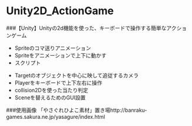 Unity2D_ActionGame
==================

###【Unity】Unityの2d機能を使った、キーボードで操作する簡単なアクションゲーム  
- Spriteのコマ送りアニメーション  
- Spriteをアニメーションで上下に動かす  
- スクリプト  
 + Targetのオブジェクトを中心に映して追従するカメラ  
 + Playerをキーボードで上下左右に操作  
 + collision2Dを使った当たり判定  
 + Sceneを替えるためのGUI設置  

###使用画像
「やさぐれひよこ素材」置き場http://banraku-games.sakura.ne.jp/yasagure/index.html
